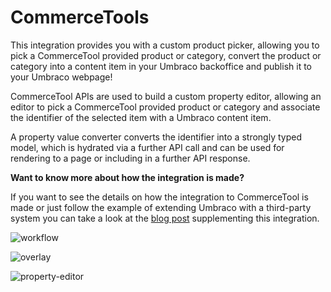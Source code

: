 # CommerceTools
This integration provides you with a custom product picker, allowing you to pick a CommerceTool provided product or category, convert the product or category into a content item in your Umbraco backoffice and publish it to your Umbraco webpage!

CommerceTool APIs are used to build a custom property editor, allowing an editor to pick a CommerceTool provided product or category and associate the identifier of the selected item with a Umbraco content item. 

A property value converter converts the identifier into a strongly typed model, which is hydrated via a further API call and can be used for rendering to a page or including in a further API response. 

**Want to know more about how the integration is made?**

If you want to see the details on how the integration to CommerceTool is made or just follow the example of extending Umbraco with a third-party system you can take a look at the [blog post](https://umbraco.com/blog/integrating-umbraco-cms-with-commercetools/) supplementing this integration. 

![workflow](https://github.com/umbraco/Umbraco.Cms.Integrations/blob/main/src/Umbraco.Cms.Integrations.Commerce.CommerceTools/docs/images/workflow.png)

![overlay](https://github.com/umbraco/Umbraco.Cms.Integrations/blob/main/src/Umbraco.Cms.Integrations.Commerce.CommerceTools/docs/images/overlay.png)

![property-editor](https://github.com/umbraco/Umbraco.Cms.Integrations/blob/main/src/Umbraco.Cms.Integrations.Commerce.CommerceTools/docs/images/property-editor.png)
